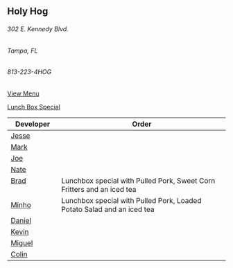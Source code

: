 
## Holy Hog
###### 302 E. Kennedy Blvd.
###### Tampa, FL
###### 813-223-4HOG

[View Menu](http://www.holyhogbbq.com/southern-bbq/)

[Lunch Box Special](http://www.holyhogbbq.com/bbq-lunch-box-special/)

Developer     | Order
--------------|---------------------
[Jesse](https://github.com/jessecurry)              | 
[Mark](http://github.com/mark-smithtb)              | 
[Joe](https://github.com/Montchat)                  | 
[Nate](https://github.com/thunemn)                  | 
[Brad](https://github.com/bself)                    | Lunchbox special with Pulled Pork, Sweet Corn Fritters and an iced tea
[Minho](https://github.com/minhochoi)               | Lunchbox special with Pulled Pork, Loaded Potato Salad and an iced tea
[Daniel](https://github.come/dtartaglia)            | 
[Kevin]()                                           | 
[Miguel](https://github.com/MiguelBrito1086)        | 
[Colin](https://github.com/ColinFendrick)           | 
